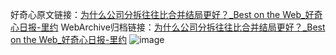 好奇心原文链接：[为什么公司分拆往往比合并结局更好？_Best on the Web_好奇心日报-里约](https://www.qdaily.com/articles/3159.html)
WebArchive归档链接：[为什么公司分拆往往比合并结局更好？_Best on the Web_好奇心日报-里约](http://web.archive.org/web/20190623151610/https://www.qdaily.com/articles/3159.html)
![image](http://ww3.sinaimg.cn/large/007d5XDply1g3v6poi9rpj30u02dm1kx)